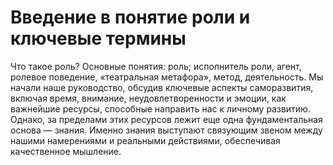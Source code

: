 # Введение в понятие роли и ключевые термины

Что такое роль?
Основные понятия: роль; исполнитель роли, агент, ролевое поведение, «театральная метафора», метод, деятельность.
Мы начали наше руководство, обсудив ключевые аспекты саморазвития, включая время, внимание, неудовлетворенности и эмоции, как важнейшие ресурсы, способные направить нас к личному развитию. Однако, за пределами этих ресурсов лежит еще одна фундаментальная основа — знания. Именно знания выступают связующим звеном между нашими намерениями и реальными действиями, обеспечивая качественное мышление.
